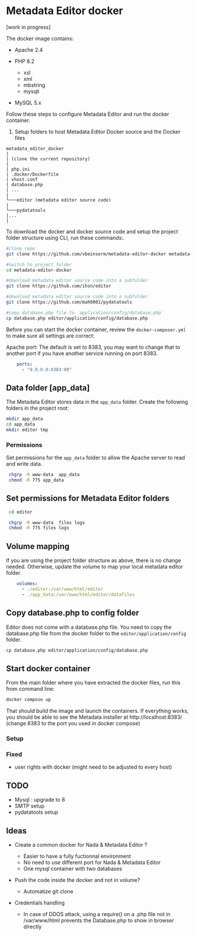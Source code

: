 # Metadata Editor docker
[work in progress]



The docker image contains:

- Apache 2.4
- PHP 8.2
  - xsl
  - xml
  - mbstring
  - mysqli

- MySQL 5.x

Follow these steps to configure Metadata Editor and run the docker container.

1. Setup folders to host Metadata Editor Docker source and the Docker files

```
metadata_editor_docker 
|
| (clone the current repository)
|
| php.ini
| .docker/Dockerfile
| vhost.conf
| database.php
| ...
|
└───editor (metadata editor source code)
|
└───pydatatools 
|...
│
```

To download the docker and docker source code and setup the project folder structure using CLI, run these commands:.

```bash
#clone repo 
git clone https://github.com/vbeinserm/metadata-editor-docker metadata-editor-docke

#switch to project folder
cd metadata-editor-docker

#download metadata editor source code into a subfolder
git clone https://github.com/ihsn/editor

#download metadata editor source code into a subfolder
git clone https://github.com/mah0001/pydatatools

#copy database.php file to `application/config/database.php`
cp database.php editor/application/config/database.php
```

Before you can start the docker container, review the `docker-composer.yml` to make sure all settings are correct:

Apache port: The default is set to 8383, you may want to change that to another port if you have another service running on port 8383.

```yaml
    ports:
      - "0.0.0.0:8383:80"
```

## Data folder [app_data]

The Metadata Editor stores data in the `app_data` folder. Create the following folders in the project root:

```bash
mkdir app_data
cd app_data
mkdir editor tmp
```


### Permissions

Set permissions for the `app_data` folder to allow the Apache server to read and write data.

```bash
 chgrp -R www-data  app_data
 chmod -R 775 app_data
```

## Set permissions for Metadata Editor folders

```bash
 cd editor

 chgrp -R www-data  files logs
 chmod -R 775 files logs
```

## Volume mapping

If you are using the project folder structure as above, there is no change needed. Otherwise, update the volume to map your local metadata editor folder.


```yaml
    volumes:
      - ./editor:/var/www/html/editor
      - ./app_data:/var/www/html/editor/datafiles
```


## Copy database.php to config folder

Editor does not come with a database.php file. You need to copy the database.php file from the docker folder to the `editor/application/config` folder.

```bash
cp database.php editor/application/config/database.php
```




## Start docker container

From the main folder where you have extracted the docker files, run this from command line:

```bash
docker compose up 

```

That should build the image and launch the containers. If everything works, you should be able to see the Metadata installer at http://localhost:8383/ (change 8383 to the port you used in docker compose)



### Setup


### Fixed
- user rights with docker (might need to be adjusted to every host)


## TODO

- Mysql : upgrade to 8
- SMTP setup
- pydatatools setup



## Ideas

- Create a common docker for Nada & Metadata Editor ?

  - Easier to have a fully fuctionnal environment
  - No need to use different port for Nada & Metadata Editor
  - One mysql container with two databases

- Push the code inside the docker and not in volume?

  - Automatize git clone

    

- Credentials handling
  - In case of DDOS attack, using a require() on a .php file not in /var/www/html prevents the Database.php to show in browser directly
